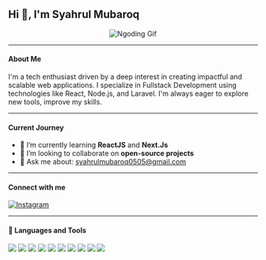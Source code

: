 ## Hi 👋, I'm Syahrul Mubaroq

<!--
**SyahrulMubaroq205/SyahrulMubaroq205** is a ✨ _special_ ✨ repository because its `README.md` (this file) appears on your GitHub profile.

Here are some ideas to get you started:

- 🔭 I’m currently working on ...
- 🌱 I’m currently learning ...
- 👯 I’m looking to collaborate on ...
- 🤔 I’m looking for help with ...
- 💬 Ask me about ...
- 📫 How to reach me: ...
- 😄 Pronouns: ...
- ⚡ Fun fact: ...
-->
<p align="center">
  <img src="https://media4.giphy.com/media/v1.Y2lkPTc5MGI3NjExdXFoNXo1cXBmZWtmMTlnN3FldnZtMjR4YzJwN3hneHFqZnFuYXpqdiZlcD12MV9pbnRlcm5hbF9naWZfYnlfaWQmY3Q9Zw/RbDKaczqWovIugyJmW/giphy.gif" alt="Ngoding Gif" />
</p>


---

#### About Me
I'm a tech enthusiast driven by a deep interest in creating impactful and scalable web applications.
I specialize in Fullstack Development using technologies like React, Node.js, and Laravel.
I'm always eager to explore new tools, improve my skills.

---

#### Current Journey
- 🌱 I’m currently learning **ReactJS** and **Next.Js**
- 👯 I’m looking to collaborate on **open-source projects**
- 💬 Ask me about: syahrulmubaroq0505@gmail.com

---

#### Connect with me

[![Instagram](https://img.shields.io/badge/Instagram-E4405F?style=for-the-badge&logo=instagram&logoColor=white)](https://www.instagram.com/syahrularc2_?igsh=MWQycWR4czU5cXpteA%3D%3D&utm_source=qr)

---

#### 🚀 Languages and Tools

<p>
  <img src="https://img.shields.io/badge/HTML5-E34F26?style=for-the-badge&logo=html5&logoColor=white" />
  <img src="https://img.shields.io/badge/CSS3-1572B6?style=for-the-badge&logo=css3&logoColor=white" />
  <img src="https://img.shields.io/badge/JavaScript-323330?style=for-the-badge&logo=javascript&logoColor=F7DF1E" />
  <img src="https://img.shields.io/badge/React-20232A?style=for-the-badge&logo=react&logoColor=61DAFB" />
  <img src="https://img.shields.io/badge/Node%20js-339933?style=for-the-badge&logo=nodedotjs&logoColor=white" />
  <img src="https://img.shields.io/badge/Laravel-FF2D20?style=for-the-badge&logo=laravel&logoColor=white" />
  <img src="https://img.shields.io/badge/Laragon-0E83CD?style=for-the-badge&logo=Laragon&logoColor=white" />
  <img src="https://img.shields.io/badge/MySQL-005C84?style=for-the-badge&logo=mysql&logoColor=white" />
  <img src="https://img.shields.io/badge/Tailwind_CSS-38B2AC?style=for-the-badge&logo=tailwind-css&logoColor=white" />
  <img src="https://img.shields.io/badge/Vite-B73BFE?style=for-the-badge&logo=vite&logoColor=FFD62E" />
</p>
